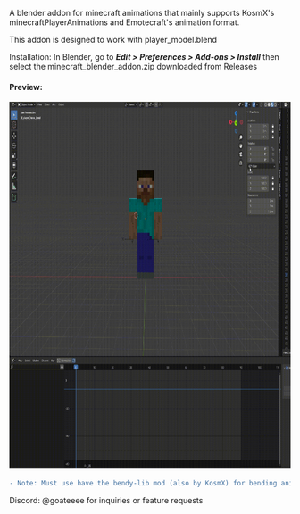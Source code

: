 A blender addon for minecraft animations that mainly supports KosmX's minecraftPlayerAnimations and Emotecraft's animation format.

This addon is designed to work with player_model.blend

Installation: In Blender, go to **_Edit > Preferences > Add-ons > Install_** then select the minecraft_blender_addon.zip downloaded from Releases

#### Preview:

<img src="images/preview.gif" width="830" height="658"/>

```diff
- Note: Must use have the bendy-lib mod (also by KosmX) for bending animations to work!
```

Discord: @goateeee for inquiries or feature requests
